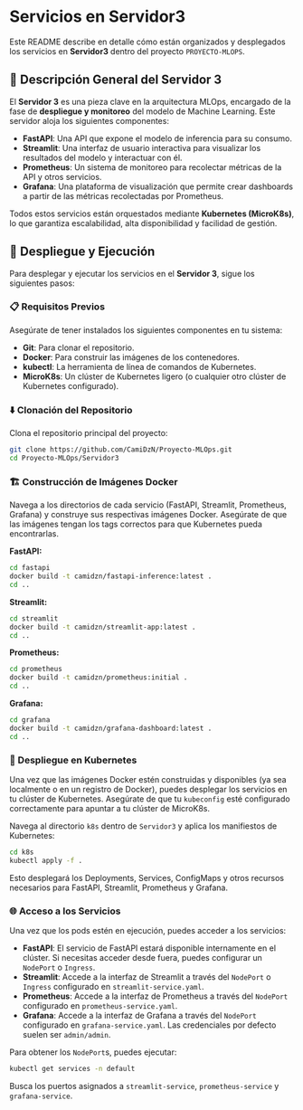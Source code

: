 # Servicios en Servidor3

Este README describe en detalle cómo están organizados y desplegados los servicios en **Servidor3** dentro del proyecto `PROYECTO-MLOPS`.

## 🧠 Descripción General del Servidor 3

El **Servidor 3** es una pieza clave en la arquitectura MLOps, encargado de la fase de **despliegue y monitoreo** del modelo de Machine Learning. Este servidor aloja los siguientes componentes:

- **FastAPI**: Una API que expone el modelo de inferencia para su consumo.
- **Streamlit**: Una interfaz de usuario interactiva para visualizar los resultados del modelo y interactuar con él.
- **Prometheus**: Un sistema de monitoreo para recolectar métricas de la API y otros servicios.
- **Grafana**: Una plataforma de visualización que permite crear dashboards a partir de las métricas recolectadas por Prometheus.

Todos estos servicios están orquestados mediante **Kubernetes (MicroK8s)**, lo que garantiza escalabilidad, alta disponibilidad y facilidad de gestión.

## 🚀 Despliegue y Ejecución

Para desplegar y ejecutar los servicios en el **Servidor 3**, sigue los siguientes pasos:

### 📋 Requisitos Previos

Asegúrate de tener instalados los siguientes componentes en tu sistema:

- **Git**: Para clonar el repositorio.
- **Docker**: Para construir las imágenes de los contenedores.
- **kubectl**: La herramienta de línea de comandos de Kubernetes.
- **MicroK8s**: Un clúster de Kubernetes ligero (o cualquier otro clúster de Kubernetes configurado).

### ⬇️ Clonación del Repositorio

Clona el repositorio principal del proyecto:

```bash
git clone https://github.com/CamiDzN/Proyecto-MLOps.git
cd Proyecto-MLOps/Servidor3
```

### 🏗️ Construcción de Imágenes Docker

Navega a los directorios de cada servicio (FastAPI, Streamlit, Prometheus, Grafana) y construye sus respectivas imágenes Docker. Asegúrate de que las imágenes tengan los tags correctos para que Kubernetes pueda encontrarlas.

**FastAPI:**
```bash
cd fastapi
docker build -t camidzn/fastapi-inference:latest .
cd ..
```

**Streamlit:**
```bash
cd streamlit
docker build -t camidzn/streamlit-app:latest .
cd ..
```

**Prometheus:**
```bash
cd prometheus
docker build -t camidzn/prometheus:initial .
cd ..
```

**Grafana:**
```bash
cd grafana
docker build -t camidzn/grafana-dashboard:latest .
cd ..
```

### 🚀 Despliegue en Kubernetes

Una vez que las imágenes Docker estén construidas y disponibles (ya sea localmente o en un registro de Docker), puedes desplegar los servicios en tu clúster de Kubernetes. Asegúrate de que tu `kubeconfig` esté configurado correctamente para apuntar a tu clúster de MicroK8s.

Navega al directorio `k8s` dentro de `Servidor3` y aplica los manifiestos de Kubernetes:

```bash
cd k8s
kubectl apply -f .
```

Esto desplegará los Deployments, Services, ConfigMaps y otros recursos necesarios para FastAPI, Streamlit, Prometheus y Grafana.

### 🌐 Acceso a los Servicios

Una vez que los pods estén en ejecución, puedes acceder a los servicios:

- **FastAPI**: El servicio de FastAPI estará disponible internamente en el clúster. Si necesitas acceder desde fuera, puedes configurar un `NodePort` o `Ingress`.
- **Streamlit**: Accede a la interfaz de Streamlit a través del `NodePort` o `Ingress` configurado en `streamlit-service.yaml`.
- **Prometheus**: Accede a la interfaz de Prometheus a través del `NodePort` configurado en `prometheus-service.yaml`.
- **Grafana**: Accede a la interfaz de Grafana a través del `NodePort` configurado en `grafana-service.yaml`. Las credenciales por defecto suelen ser `admin/admin`.

Para obtener los `NodePort`s, puedes ejecutar:

```bash
kubectl get services -n default
```

Busca los puertos asignados a `streamlit-service`, `prometheus-service` y `grafana-service`.
